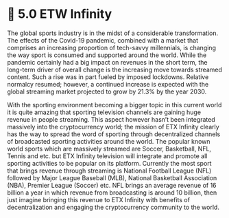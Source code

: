 # 🕋 5.0 ETW Infinity

The global sports industry is in the midst of a considerable transformation. The effects of the Covid-19 pandemic, combined with a market that comprises an increasing proportion of tech-savvy millennials, is changing the way sport is consumed and supported around the world. While the pandemic certainly had a big impact on revenues in the short term, the long-term driver of overall change is the increasing move towards streamed content. Such a rise was in part fueled by imposed lockdowns. Relative normalcy resumed; however, a continued increase is expected with the global streaming market projected to grow by 21.3% by the year 2030.

With the sporting environment becoming a bigger topic in this current world it is quite amazing that sporting television channels are gaining huge revenue in people streaming. This aspect however hasn’t been integrated massively into the cryptocurrency world; the mission of ETX Infinity clearly has the way to spread the word of sporting through decentralized channels of broadcasted sporting activities around the world. The popular known world sports which are massively streamed are Soccer, Basketball, NFL, Tennis and etc. but ETX Infinity television will integrate and promote all sporting activities to be popular on its platform. Currently the most sport that brings revenue through streaming is National Football League (NFL) followed by Major League Baseball (MLB), National Basketball Association (NBA), Premier League (Soccer) etc. NFL brings an average revenue of 16 billion a year in which revenue from broadcasting is around 10 billion, then just imagine bringing this revenue to ETX Infinity with benefits of decentralization and engaging the cryptocurrency community to the world.
